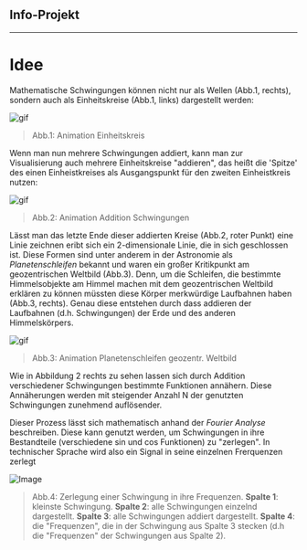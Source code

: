 ## __Info-Projekt__

---

# Idee

Mathematische Schwingungen können nicht nur als Wellen (Abb.1, rechts), sondern auch als Einheitskreise (Abb.1, links) dargestellt werden:

![gif](https://upload.wikimedia.org/wikipedia/commons/thumb/f/f3/Sinus_und_Cosinus_am_Einheitskreis.gif/800px-Sinus_und_Cosinus_am_Einheitskreis.gif)
>Abb.1: Animation Einheitskreis

Wenn man nun mehrere Schwingungen addiert, kann man zur Visualisierung auch mehrere Einheitskreise "addieren", das heißt die 'Spitze' des einen Einheistkreises als Ausgangspunkt für den zweiten Einheistkreis nutzen:

![gif](https://upload.wikimedia.org/wikipedia/commons/b/bd/Fourier_series_square_wave_circles_animation.svg)
>Abb.2: Animation Addition Schwingungen

Lässt man das letzte Ende dieser addierten Kreise (Abb.2, roter Punkt) eine Linie zeichnen eribt sich ein 2-dimensionale Linie, die in sich geschlossen ist. Diese Formen sind unter anderem in der Astronomie als _Planetenschleifen_ bekannt und waren ein großer Kritikpunkt am geozentrischen Weltbild (Abb.3). Denn, um die Schleifen, die bestimmte Himmelsobjekte am Himmel machen mit dem geozentrischen Weltbild erklären zu können müssten diese Körper merkwürdige Laufbahnen haben (Abb.3, rechts). Genau diese entstehen durch dass addieren der Laufbahnen (d.h. Schwingungen) der Erde und des anderen Himmelskörpers.

![gif](https://upload.wikimedia.org/wikipedia/commons/e/ea/Apparent_retrograde_motion.gif)
>Abb.3: Animation Planetenschleifen geozentr. Weltbild

Wie in Abbildung 2 rechts zu sehen lassen sich durch Addition verschiedener Schwingungen bestimmte Funktionen annähern. Diese Annäherungen werden mit steigender Anzahl N der genutzten Schwingungen zunehmend auflösender.

Dieser Prozess lässt sich mathematisch anhand der _Fourier Analyse_ beschreiben. Diese kann genutzt werden, um Schwingungen in ihre Bestandteile (verschiedene sin und cos Funktionen) zu "zerlegen". In technischer Sprache wird also ein Signal in seine einzelnen Frerquenzen zerlegt

![Image](https://imgur.com/QEgyWxD.png)
>Abb.4: Zerlegung einer Schwingung in ihre Frequenzen. __Spalte 1__: kleinste Schwingung. __Spalte 2__: alle Schwingungen einzelnd dargestellt. __Spalte 3__: alle Schwingungen addiert dargestellt. __Spalte 4__: die "Frequenzen", die in der Schwingung aus Spalte 3 stecken (d.h die "Frequenzen" der Schwingungen aus Spalte 2).